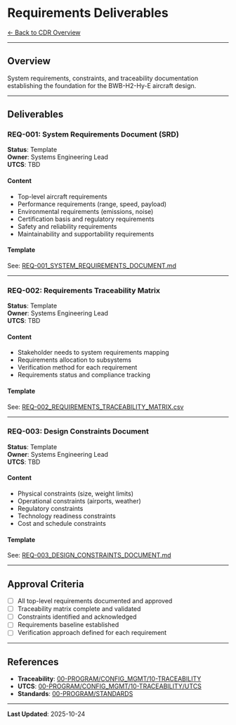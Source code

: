 # Requirements Deliverables

[← Back to CDR Overview](../README.md)

---

## Overview

System requirements, constraints, and traceability documentation establishing the foundation for the BWB-H2-Hy-E aircraft design.

---

## Deliverables

### REQ-001: System Requirements Document (SRD)
**Status**: Template  
**Owner**: Systems Engineering Lead  
**UTCS**: TBD

#### Content
- Top-level aircraft requirements
- Performance requirements (range, speed, payload)
- Environmental requirements (emissions, noise)
- Certification basis and regulatory requirements
- Safety and reliability requirements
- Maintainability and supportability requirements

#### Template
See: [REQ-001_SYSTEM_REQUIREMENTS_DOCUMENT.md](./REQ-001_SYSTEM_REQUIREMENTS_DOCUMENT.md)

---

### REQ-002: Requirements Traceability Matrix
**Status**: Template  
**Owner**: Systems Engineering Lead  
**UTCS**: TBD

#### Content
- Stakeholder needs to system requirements mapping
- Requirements allocation to subsystems
- Verification method for each requirement
- Requirements status and compliance tracking

#### Template
See: [REQ-002_REQUIREMENTS_TRACEABILITY_MATRIX.csv](./REQ-002_REQUIREMENTS_TRACEABILITY_MATRIX.csv)

---

### REQ-003: Design Constraints Document
**Status**: Template  
**Owner**: Systems Engineering Lead  
**UTCS**: TBD

#### Content
- Physical constraints (size, weight limits)
- Operational constraints (airports, weather)
- Regulatory constraints
- Technology readiness constraints
- Cost and schedule constraints

#### Template
See: [REQ-003_DESIGN_CONSTRAINTS_DOCUMENT.md](./REQ-003_DESIGN_CONSTRAINTS_DOCUMENT.md)

---

## Approval Criteria

- [ ] All top-level requirements documented and approved
- [ ] Traceability matrix complete and validated
- [ ] Constraints identified and acknowledged
- [ ] Requirements baseline established
- [ ] Verification approach defined for each requirement

---

## References

- **Traceability**: [00-PROGRAM/CONFIG_MGMT/10-TRACEABILITY](../../../../../../../00-PROGRAM/CONFIG_MGMT/10-TRACEABILITY/)
- **UTCS**: [00-PROGRAM/CONFIG_MGMT/10-TRACEABILITY/UTCS](../../../../../../../00-PROGRAM/CONFIG_MGMT/10-TRACEABILITY/UTCS/)
- **Standards**: [00-PROGRAM/STANDARDS](../../../../../../../00-PROGRAM/STANDARDS/)

---

**Last Updated**: 2025-10-24
